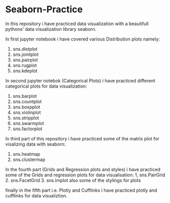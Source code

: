 # Seaborn-Practice

In this repository i have practiced data visualization with a beautifull pythons' data visualization library seaborn.

In first jupyter notebook i have covered various Distribution plots namely:
1. sns.distplot
2. sns.jointplot
3. sns.pairplot
4. sns.rugplot
5. sns.kdeplot

In second jupyter notebok (Categorical Plots) i have practiced different categorical plots for data visualization:
1. sns.barplot
2. sns.countplot
3. sns.boxpplot
4. sns.violinplot
5. sns.stripplot
6. sns.swarmplot
7. sns.factorplot

In third part of this repository i have practiced some of the matrix plot for visalizing data with seaborn:
1. sns.heatmap
2. sns.clustermap

In the fourth part (Grids and Regression plots and styles) i have practiced some of the Grids and regression plots for data visualisation:
1, sns.PairGrid
2. sns.FacetGrid
3. sns.lmplot
also some of the stylings for plots

finally in the fifth part i.e. Plotly and Cufflinks i have practiced plotly and cufflinks for data visualiztion.
